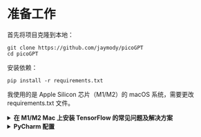 # 准备工作

首先将项目克隆到本地：

```SHELL
git clone https://github.com/jaymody/picoGPT
cd picoGPT
```

安装依赖：

```SHELL
pip install -r requirements.txt
```

我使用的是 Apple Silicon 芯片（M1/M2）的 macOS 系统，需要更改 requirements.txt 文件。

<details>
<summary><h4 style="display: inline-block; margin: 0;">在 M1/M2 Mac 上安装 TensorFlow 的常见问题及解决方案</h4></summary>

### 问题背景
在 Apple Silicon 芯片（M1/M2）的 macOS 系统上安装 TensorFlow 时，常遇到以下问题：

```bash
ERROR: Could not find a version that satisfies the requirement tensorflow-macos==2.11.0
ERROR: No matching distribution found for tensorflow-macos==2.11.0
```

### 问题分析

#### 1. TensorFlow 版本兼容性问题
- **原因**：TensorFlow 2.11 及更早版本不支持 Python 3.11+
- **表现**：`ERROR: No matching distribution found`
- **解决方案**：升级到支持 Apple Silicon 的版本

#### 2. numpy 版本冲突
- **原因**：旧版 numpy 与 Python 3.11+ 不兼容
- **表现**：`Ignored versions that require a different python version`
- **解决方案**：使用兼容版本 `numpy==1.26.0`

#### 3. 依赖包名称错误
- **原因**：`FuzzyTM` 的正确 PyPI 包名是 `fuzzytm`
- **表现**：`ERROR: No matching distribution found for fuzzy-tm`
- **解决方案**：修正包名拼写

#### 4. Keras 版本冲突
- **原因**：TensorFlow 2.x 自带 Keras 2.x，与独立安装的 Keras 3.x 冲突
- **表现**：`gensim 4.3.0 requires FuzzyTM>=0.4.0`
- **解决方案**：移除显式的 Keras 安装

### 最终解决方案

#### requirements.txt 配置
```python
numpy==1.26.0
regex==2023.10.3
requests==2.31.0
tqdm==4.66.1
fire==0.5.0
tensorflow-macos==2.16.1  # 支持 Apple Silicon 的最新稳定版
tensorflow-metal==1.1.0   # GPU 加速插件
fuzzytm>=0.4.0            # 注意正确包名（全小写）
```

#### 安装步骤
```bash
# 创建并激活虚拟环境
python -m venv .venv
source .venv/bin/activate

# 升级 pip 并安装依赖
pip install --upgrade pip
pip install -r requirements.txt
```
</details>

<details>
<summary><h4 style="display: inline-block; margin: 0;">PyCharm 配置</h4></summary>

<div align="center">
    <img src="http://yano.oss-cn-beijing.aliyuncs.com/blog/2025-01-27-08-55-39.png" alt="PyCharm 配置">
    <p>这是居中的标题</p>
</div>

</details>